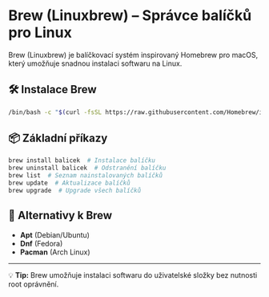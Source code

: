 # Brew (Linuxbrew) – Správce balíčků pro Linux

Brew (Linuxbrew) je balíčkovací systém inspirovaný Homebrew pro macOS, který umožňuje snadnou instalaci softwaru na Linux.

## 🛠 Instalace Brew
```bash
/bin/bash -c "$(curl -fsSL https://raw.githubusercontent.com/Homebrew/install/HEAD/install.sh)"
```

## 📦 Základní příkazy
```bash
brew install balicek  # Instalace balíčku
brew uninstall balicek  # Odstranění balíčku
brew list  # Seznam nainstalovaných balíčků
brew update  # Aktualizace balíčků
brew upgrade  # Upgrade všech balíčků
```

## 🔄 Alternativy k Brew
- **Apt** (Debian/Ubuntu)
- **Dnf** (Fedora)
- **Pacman** (Arch Linux)

---
💡 **Tip:** Brew umožňuje instalaci softwaru do uživatelské složky bez nutnosti root oprávnění.
